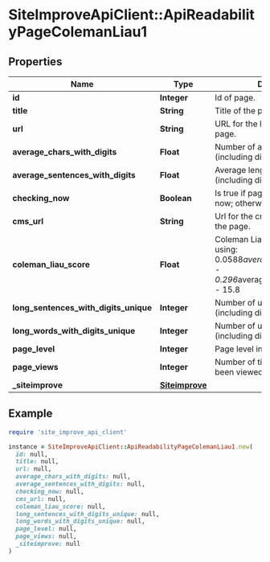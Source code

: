 # SiteImproveApiClient::ApiReadabilityPageColemanLiau1

## Properties

| Name | Type | Description | Notes |
| ---- | ---- | ----------- | ----- |
| **id** | **Integer** | Id of page. |  |
| **title** | **String** | Title of the page | [optional] |
| **url** | **String** | URL for the live version of the page. | [optional] |
| **average_chars_with_digits** | **Float** | Number of average characters (including digits) |  |
| **average_sentences_with_digits** | **Float** | Average length of sentences (including digits). |  |
| **checking_now** | **Boolean** | Is true if page is being checked now; otherwise false. |  |
| **cms_url** | **String** | Url for the cms entry for editing the page. | [optional] |
| **coleman_liau_score** | **Float** | Coleman Liau index is calculated using: 0.0588*average_chars_with_digits - 0.296*average_sentences_w_digits - 15.8 | [optional] |
| **long_sentences_with_digits_unique** | **Integer** | Number of unique long sentences (including digits). |  |
| **long_words_with_digits_unique** | **Integer** | Number of unique long words (including digits). |  |
| **page_level** | **Integer** | Page level in site hierarchy. | [optional] |
| **page_views** | **Integer** | Number of times this page has been viewed | [optional] |
| **_siteimprove** | [**Siteimprove**](Siteimprove.md) |  | [optional] |

## Example

```ruby
require 'site_improve_api_client'

instance = SiteImproveApiClient::ApiReadabilityPageColemanLiau1.new(
  id: null,
  title: null,
  url: null,
  average_chars_with_digits: null,
  average_sentences_with_digits: null,
  checking_now: null,
  cms_url: null,
  coleman_liau_score: null,
  long_sentences_with_digits_unique: null,
  long_words_with_digits_unique: null,
  page_level: null,
  page_views: null,
  _siteimprove: null
)
```

